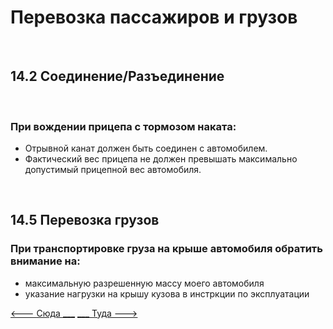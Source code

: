 <h1>Перевозка пассажиров и грузов</h1>
<br>
<h2>14.2 Соединение/Разъединение</h2>
<br>
<h3>При вождении прицепа с тормозом наката:</h3>
<ul>
<li>Отрывной канат должен быть соединен с автомобилем.</li>
<li>Фактический вес прицепа не должен превышать максимально допустимый прицепной вес автомобиля.</li>
</ul>
<br>
<h2>14.5 Перевозка грузов</h2>
<h3>При транспортировке груза на крыше автомобиля обратить внимание на:</h3>
<ul>
<li>максимальную разрешенную массу моего автомобиля</li>
<li>указание нагрузки на крышу кузова в инстркции по эксплуатации</li>
</ul>

[<--- Сюда ___](/13%20-%20technical%20conditions%20&%20ecology.md)
[___ Туда --->](/01%20-%20human%20risk%20factor.md)

